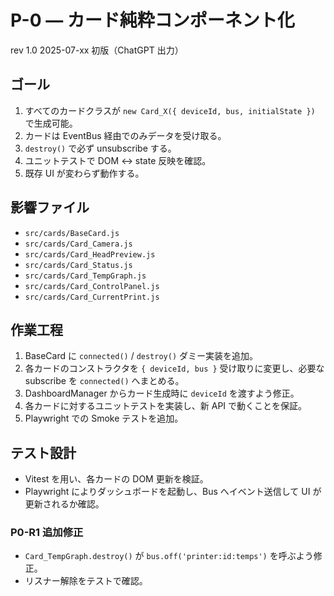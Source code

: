 # P-0 — カード純粋コンポーネント化

rev 1.0 2025-07-xx 初版（ChatGPT 出力）

## ゴール
1. すべてのカードクラスが `new Card_X({ deviceId, bus, initialState })` で生成可能。
2. カードは EventBus 経由でのみデータを受け取る。
3. `destroy()` で必ず unsubscribe する。
4. ユニットテストで DOM ↔ state 反映を確認。
5. 既存 UI が変わらず動作する。

## 影響ファイル
- `src/cards/BaseCard.js`
- `src/cards/Card_Camera.js`
- `src/cards/Card_HeadPreview.js`
- `src/cards/Card_Status.js`
- `src/cards/Card_TempGraph.js`
- `src/cards/Card_ControlPanel.js`
- `src/cards/Card_CurrentPrint.js`

## 作業工程
1. BaseCard に `connected()` / `destroy()` ダミー実装を追加。
2. 各カードのコンストラクタを `{ deviceId, bus }` 受け取りに変更し、必要な subscribe を `connected()` へまとめる。
3. DashboardManager からカード生成時に `deviceId` を渡すよう修正。
4. 各カードに対するユニットテストを実装し、新 API で動くことを保証。
5. Playwright での Smoke テストを追加。

## テスト設計
- Vitest を用い、各カードの DOM 更新を検証。
- Playwright によりダッシュボードを起動し、Bus へイベント送信して UI が更新されるか確認。

### P0-R1 追加修正
- `Card_TempGraph.destroy()` が `bus.off('printer:id:temps')` を呼ぶよう修正。
- リスナー解除をテストで確認。

